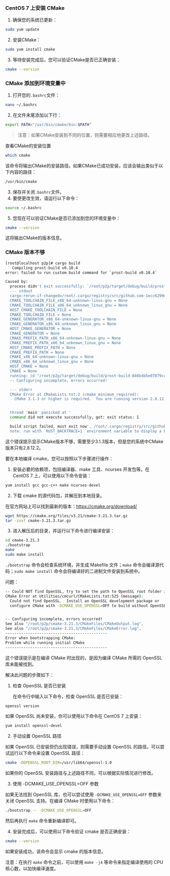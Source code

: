 ### CentOS 7 上安装 CMake

1. 确保您的系统已更新：

```sh
sudo yum update
```

2. 安装CMake：

```sh
sudo yum install cmake
```

3. 等待安装完成后，您可以验证CMake是否已正确安装：

```sh
cmake --version
```



### CMake 添加到环境变量中

1. 打开您的`.bashrc`文件：

```sh
nano ~/.bashrc
```

2. 在文件末尾添加以下行：

```sh
export PATH="/usr/bin/cmake/bin:$PATH"
```

> 注意：如果CMake安装到不同的位置，则需要相应地更改上述路径。

查看CMake的安装位置

```sh
which cmake
```

该命令将输出CMake的安装路径。如果CMake已成功安装，应该会输出类似于以下内容的路径：

```sh
/usr/bin/cmake
```

3. 保存并关闭`.bashrc`文件。
4. 要使更改生效，请运行以下命令：

```sh
source ~/.bashrc
```

5. 您现在可以验证CMake是否已添加到您的环境变量中：

```sh
cmake --version
```

这将输出CMake的版本信息。



### CMake 版本不够

```sh
[root@localhost p2p]# cargo build
   Compiling prost-build v0.10.4
error: failed to run custom build command for `prost-build v0.10.4`

Caused by:
  process didn't exit successfully: `/root/p2p/target/debug/build/prost-build-15519ea4ece2e850/build-script-build` (exit status: 101)
  --- stdout
  cargo:rerun-if-changed=/root/.cargo/registry/src/github.com-1ecc6299db9ec823/prost-build-0.10.4/third-party/protobuf/cmake
  CMAKE_TOOLCHAIN_FILE_x86_64-unknown-linux-gnu = None
  CMAKE_TOOLCHAIN_FILE_x86_64_unknown_linux_gnu = None
  HOST_CMAKE_TOOLCHAIN_FILE = None
  CMAKE_TOOLCHAIN_FILE = None
  CMAKE_GENERATOR_x86_64-unknown-linux-gnu = None
  CMAKE_GENERATOR_x86_64_unknown_linux_gnu = None
  HOST_CMAKE_GENERATOR = None
  CMAKE_GENERATOR = None
  CMAKE_PREFIX_PATH_x86_64-unknown-linux-gnu = None
  CMAKE_PREFIX_PATH_x86_64_unknown_linux_gnu = None
  HOST_CMAKE_PREFIX_PATH = None
  CMAKE_PREFIX_PATH = None
  CMAKE_x86_64-unknown-linux-gnu = None
  CMAKE_x86_64_unknown_linux_gnu = None
  HOST_CMAKE = None
  CMAKE = None
  running: cd "/root/p2p/target/debug/build/prost-build-846b4b5e07079cc9/out/build" && CMAKE_PREFIX_PATH="" "cmake" "/root/.cargo/registry/src/github.com-1ecc6299db9ec823/prost-build-0.10.4/third-party/protobuf/cmake" "-Dprotobuf_BUILD_TESTS=OFF" "-DCMAKE_INSTALL_PREFIX=/root/p2p/target/debug/build/prost-build-846b4b5e07079cc9/out" "-DCMAKE_C_FLAGS= -ffunction-sections -fdata-sections -fPIC -m64" "-DCMAKE_C_COMPILER=/usr/bin/cc" "-DCMAKE_CXX_FLAGS= -ffunction-sections -fdata-sections -fPIC -m64" "-DCMAKE_CXX_COMPILER=/usr/bin/c++" "-DCMAKE_ASM_FLAGS= -ffunction-sections -fdata-sections -fPIC -m64" "-DCMAKE_ASM_COMPILER=/usr/bin/cc" "-DCMAKE_BUILD_TYPE=Debug"
  -- Configuring incomplete, errors occurred!

  --- stderr
  CMake Error at CMakeLists.txt:2 (cmake_minimum_required):
    CMake 3.1.3 or higher is required.  You are running version 2.8.12.2


  thread 'main' panicked at '
  command did not execute successfully, got: exit status: 1

  build script failed, must exit now', /root/.cargo/registry/src/github.com-1ecc6299db9ec823/cmake-0.1.50/src/lib.rs:1098:5
  note: run with `RUST_BACKTRACE=1` environment variable to display a backtrace
```

这个错误提示显示CMake版本不够，需要至少3.1.3版本，但是您的系统中CMake版本只有2.8.12.2。

要在本地编译 cmake，您可以按照以下步骤进行操作：

1. 安装必要的依赖项，包括编译器、make 工具、ncurses 开发包等。在 CentOS 7 上，可以使用以下命令安装：

```sh
yum install gcc gcc-c++ make ncurses-devel
```

2. 下载 cmake 的源代码包，并解压到本地目录。

在官方网站上可以找到最新的版本：https://cmake.org/download/

```sh
wget https://cmake.org/files/v3.21/cmake-3.21.3.tar.gz
tar -zxvf cmake-3.21.3.tar.gz
```

3. 进入解压后的目录，并运行以下命令进行编译安装：

```sh
cd cmake-3.21.3
./bootstrap
make
sudo make install
```

`./bootstrap` 命令会检查系统环境，并生成 Makefile 文件；`make` 命令会编译源代码；`sudo make install` 命令会将编译好的二进制文件安装到系统中。

问题：

```sh
-- Could NOT find OpenSSL, try to set the path to OpenSSL root folder in the system variable OPENSSL_ROOT_DIR (missing: OPENSSL_CRYPTO_LIBRARY OPENSSL_INCLUDE_DIR) 
CMake Error at Utilities/cmcurl/CMakeLists.txt:525 (message):
  Could not find OpenSSL.  Install an OpenSSL development package or
  configure CMake with -DCMAKE_USE_OPENSSL=OFF to build without OpenSSL.


-- Configuring incomplete, errors occurred!
See also "/root/p2p/cmake-3.21.3/CMakeFiles/CMakeOutput.log".
See also "/root/p2p/cmake-3.21.3/CMakeFiles/CMakeError.log".
---------------------------------------------
Error when bootstrapping CMake:
Problem while running initial CMake
---------------------------------------------
```

这个错误提示是在编译 CMake 时出现的，是因为编译 CMake 所需的 OpenSSL 库未能被找到。

解决此问题的步骤如下：

1. 检查 OpenSSL 是否已安装

   在命令行中输入以下命令，检查 OpenSSL 是否已安装：

```sh
openssl version
```

如果 OpenSSL 尚未安装，你可以使用以下命令在 CentOS 7 上安装：

```sh
yum install openssl-devel
```

2. 手动设置 OpenSSL 路径

如果 OpenSSL 已安装但仍出现错误，则需要手动设置 OpenSSL 的路径。可以尝试运行以下命令来设置 OpenSSL 路径：

```sh
cmake -DOPENSSL_ROOT_DIR=/usr/lib64/openssl-1.0
```

如果你的 OpenSSL 安装路径与上述路径不同，可以根据实际情况进行修改。

3. 使用 -DCMAKE_USE_OPENSSL=OFF 参数

如果无法找到 OpenSSL 库，也可以尝试使用 `-DCMAKE_USE_OPENSSL=OFF` 参数来关闭 OpenSSL 支持。在编译 CMake 时使用以下命令：

```sh
./bootstrap -- -DCMAKE_USE_OPENSSL=OFF
```

然后再执行 `make` 命令重新编译即可。

4. 安装完成后，可以使用以下命令验证 cmake 是否正确安装：

```sh
cmake --version
```

如果安装成功，该命令会显示 cmake 的版本信息。

注意：在执行 `make` 命令之前，可以使用 `make -j4` 等命令来指定编译使用的 CPU 核心数，以加快编译速度。